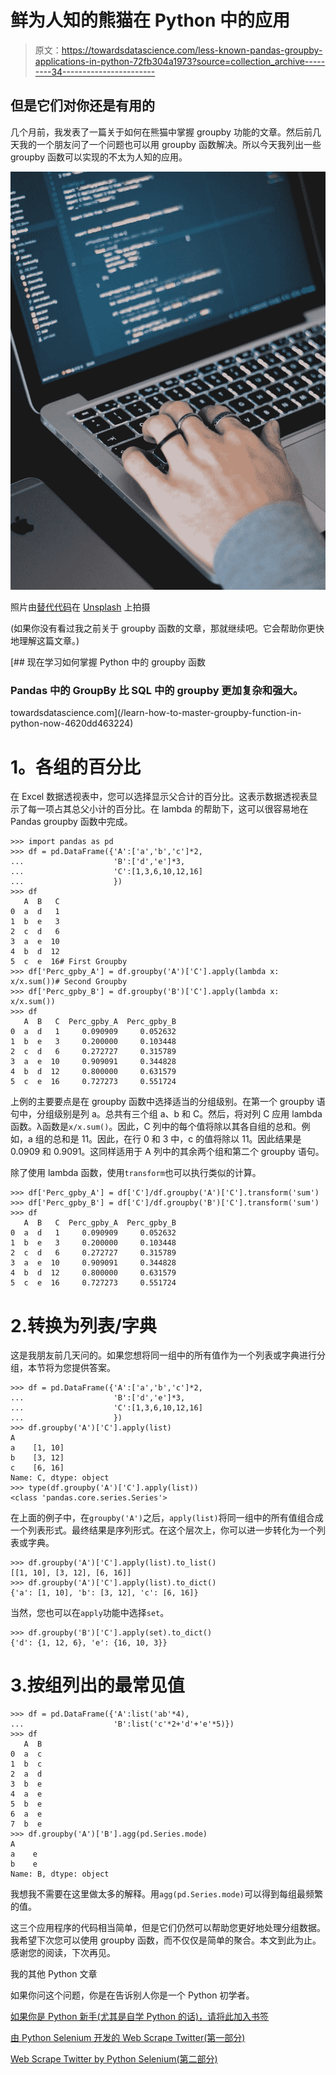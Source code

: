 # 鲜为人知的熊猫在 Python 中的应用

> 原文：<https://towardsdatascience.com/less-known-pandas-groupby-applications-in-python-72fb304a1973?source=collection_archive---------34----------------------->

## 但是它们对你还是有用的

几个月前，我发表了一篇关于如何在熊猫中掌握 groupby 功能的文章。然后前几天我的一个朋友问了一个问题也可以用 groupby 函数解决。所以今天我列出一些 groupby 函数可以实现的不太为人知的应用。

![](img/b9a9025a65c02423b2cf267216486881.png)

照片由[替代代码](https://unsplash.com/@altumcode?utm_source=unsplash&utm_medium=referral&utm_content=creditCopyText)在 [Unsplash](https://unsplash.com/s/photos/python-programming?utm_source=unsplash&utm_medium=referral&utm_content=creditCopyText) 上拍摄

(如果你没有看过我之前关于 groupby 函数的文章，那就继续吧。它会帮助你更快地理解这篇文章。)

[](/learn-how-to-master-groupby-function-in-python-now-4620dd463224) [## 现在学习如何掌握 Python 中的 groupby 函数

### Pandas 中的 GroupBy 比 SQL 中的 groupby 更加复杂和强大。

towardsdatascience.com](/learn-how-to-master-groupby-function-in-python-now-4620dd463224) 

# **1。各组的百分比**

在 Excel 数据透视表中，您可以选择显示父合计的百分比。这表示数据透视表显示了每一项占其总父小计的百分比。在 lambda 的帮助下，这可以很容易地在 Pandas groupby 函数中完成。

```
>>> import pandas as pd
>>> df = pd.DataFrame({'A':['a','b','c']*2,
...                    'B':['d','e']*3,
...                    'C':[1,3,6,10,12,16]
...                    })
>>> df
   A  B   C
0  a  d   1
1  b  e   3
2  c  d   6
3  a  e  10
4  b  d  12
5  c  e  16# First Groupby 
>>> df['Perc_gpby_A'] = df.groupby('A')['C'].apply(lambda x: x/x.sum())# Second Groupby
>>> df['Perc_gpby_B'] = df.groupby('B')['C'].apply(lambda x: x/x.sum())
>>> df
   A  B   C  Perc_gpby_A  Perc_gpby_B
0  a  d   1     0.090909     0.052632
1  b  e   3     0.200000     0.103448
2  c  d   6     0.272727     0.315789
3  a  e  10     0.909091     0.344828
4  b  d  12     0.800000     0.631579
5  c  e  16     0.727273     0.551724
```

上例的主要要点是在 groupby 函数中选择适当的分组级别。在第一个 groupby 语句中，分组级别是列 a。总共有三个组 a、b 和 C。然后，将对列 C 应用 lambda 函数。λ函数是`x/x.sum()`。因此，C 列中的每个值将除以其各自组的总和。例如，a 组的总和是 11。因此，在行 0 和 3 中，c 的值将除以 11。因此结果是 0.0909 和 0.9091。这同样适用于 A 列中的其余两个组和第二个 groupby 语句。

除了使用 lambda 函数，使用`transform`也可以执行类似的计算。

```
>>> df['Perc_gpby_A'] = df['C']/df.groupby('A')['C'].transform('sum')
>>> df['Perc_gpby_B'] = df['C']/df.groupby('B')['C'].transform('sum')
>>> df
   A  B   C  Perc_gpby_A  Perc_gpby_B
0  a  d   1     0.090909     0.052632
1  b  e   3     0.200000     0.103448
2  c  d   6     0.272727     0.315789
3  a  e  10     0.909091     0.344828
4  b  d  12     0.800000     0.631579
5  c  e  16     0.727273     0.551724
```

# 2.转换为列表/字典

这是我朋友前几天问的。如果您想将同一组中的所有值作为一个列表或字典进行分组，本节将为您提供答案。

```
>>> df = pd.DataFrame({'A':['a','b','c']*2,
...                    'B':['d','e']*3,
...                    'C':[1,3,6,10,12,16]
...                    })
>>> df.groupby('A')['C'].apply(list)
A
a    [1, 10]
b    [3, 12]
c    [6, 16]
Name: C, dtype: object
>>> type(df.groupby('A')['C'].apply(list))
<class 'pandas.core.series.Series'>
```

在上面的例子中，在`groupby('A')`之后，`apply(list)`将同一组中的所有值组合成一个列表形式。最终结果是序列形式。在这个层次上，你可以进一步转化为一个列表或字典。

```
>>> df.groupby('A')['C'].apply(list).to_list()
[[1, 10], [3, 12], [6, 16]]
>>> df.groupby('A')['C'].apply(list).to_dict()
{'a': [1, 10], 'b': [3, 12], 'c': [6, 16]}
```

当然，您也可以在`apply`功能中选择`set`。

```
>>> df.groupby('B')['C'].apply(set).to_dict()
{'d': {1, 12, 6}, 'e': {16, 10, 3}}
```

# 3.按组列出的最常见值

```
>>> df = pd.DataFrame({'A':list('ab'*4),
...                    'B':list('c'*2+'d'+'e'*5)})
>>> df
   A  B
0  a  c
1  b  c
2  a  d
3  b  e
4  a  e
5  b  e
6  a  e
7  b  e
>>> df.groupby('A')['B'].agg(pd.Series.mode)
A
a    e
b    e
Name: B, dtype: object
```

我想我不需要在这里做太多的解释。用`agg(pd.Series.mode)`可以得到每组最频繁的值。

这三个应用程序的代码相当简单，但是它们仍然可以帮助您更好地处理分组数据。我希望下次您可以使用 groupby 函数，而不仅仅是简单的聚合。本文到此为止。感谢您的阅读，下次再见。

我的其他 Python 文章

如果你问这个问题，你是在告诉别人你是一个 Python 初学者。

[如果你是 Python 新手(尤其是自学 Python 的话)，请将此加入书签](/bookmark-this-if-you-are-new-to-python-especially-if-you-self-learn-python-54c6e7b5dad8)

[由 Python Selenium 开发的 Web Scrape Twitter(第一部分)](/web-scrape-twitter-by-python-selenium-part-1-b3e2db29051d)

[Web Scrape Twitter by Python Selenium(第二部分)](/web-scrape-twitter-by-python-selenium-part-2-c22ae3e78e03)